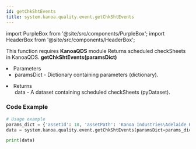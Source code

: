 ```yaml
---
id: getChkShtEvents
title: system.kanoa.quality.event.getChkShtEvents
---
```


import PurpleBox from '@site/src/components/PurpleBox';
import HeaderBox from '@site/src/components/HeaderBox';

<PurpleBox>This function requires <b>KanoaQDS</b> module</PurpleBox>
<HeaderBox header="Description">Returns scheduled checkSheets in KanoaQDS.</HeaderBox>
<HeaderBox header="Syntax">
    <b>getChkShtEvents(paramsDict)</b>
    <li> Parameters <br />
        <ul>
            <li>paramsDict - Dictionary containing parameters (dictionary).</li>
        </ul>
    </li>
    <li> Returns <br />
        <ul>data - A dataset containing scheduled checkSheets (pyDataset).</ul>
    </li>
</HeaderBox>

### Code Example
```python
# Usage example
params_dict = {'assetId': 18, 'assetPath': 'Kanoa Industries\Adelaide Hills\Packaging\Line 1', 'itemClassPath': 'some path', 'itemId': 45, 'shiftNameId': 2}
data = system.kanoa.quality.event.getChkShtEvents(paramsDict=params_dict)

print(data)